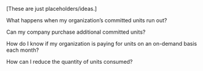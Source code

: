 
[These are just placeholders/ideas.]

What happens when my organization’s committed units run out?

Can my company purchase additional committed units?

How do I know if my organization is paying for units on an on-demand basis each month?

How can I reduce the quantity of units consumed?

